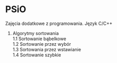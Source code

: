 # PSiO
Zajęcia dodatkowe z programowania. Język C/C++
1. Algorytmy sortowania<br>
1.1 Sortowanie bąbelkowe<br>
1.2 Sortowanie przez wybór<br>
1.3 Sortowania przez wstawianie<br>
1.4 Sortowanie szybkie<br>


